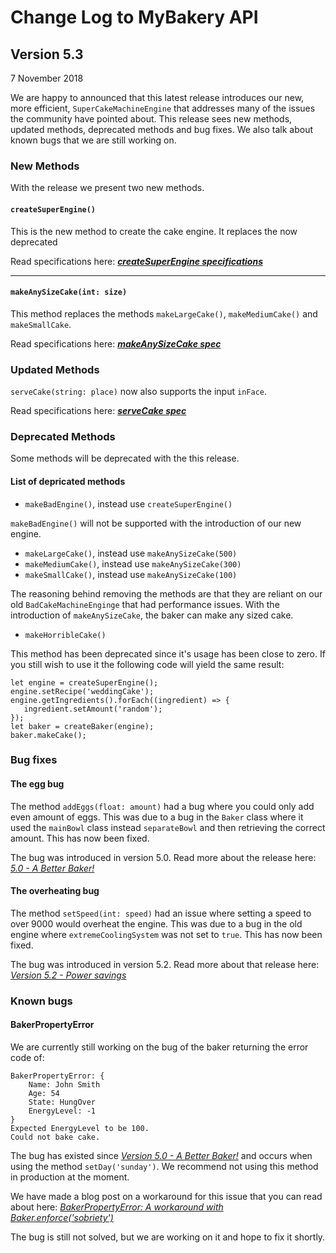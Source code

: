 # Change Log to MyBakery API

## Version 5.3
7 November 2018

We are happy to announced that this latest release introduces our new, 
more efficient, `SuperCakeMachineEngine` that addresses many of the issues the
community have pointed about. This release sees new methods, updated methods, deprecated methods 
and bug fixes. We also talk about known bugs that we are still working on.

### New Methods

With the release we present two new methods.

#### `createSuperEngine()`

This is the new method to create the cake engine. It replaces the now deprecated

 Read specifications here: **<cite>[createSuperEngine specifications][1]</cite>**
 
 ----

#### `makeAnySizeCake(int: size)`

This method replaces the methods `makeLargeCake()`, `makeMediumCake()` and `makeSmallCake`.

 Read specifications here: **<cite>[makeAnySizeCake spec][1]</cite>**


### Updated Methods

`serveCake(string: place)` now also supports the input `inFace`.
 
 Read specifications here: **<cite>[serveCake spec][1]</cite>**

### Deprecated Methods
Some methods will be deprecated with the this release. 

#### List of depricated methods
* `makeBadEngine()`, instead use `createSuperEngine()`

`makeBadEngine()` will not be supported with the introduction of our new engine.

* `makeLargeCake()`, instead use `makeAnySizeCake(500)`
* `makeMediumCake()`, instead use `makeAnySizeCake(300)`
* `makeSmallCake()`, instead use `makeAnySizeCake(100)`

The reasoning behind removing the  methods are that they are reliant on our old `BadCakeMachineEnginge`
that had performance issues. With the introduction of `makeAnySizeCake`, the baker can make any sized cake.

* `makeHorribleCake()`

This method has been deprecated since it's usage has been close to zero. If you still wish to use it
the following code will yield the same result:
```
let engine = createSuperEngine();
engine.setRecipe('weddingCake');
engine.getIngredients().forEach((ingredient) => {
   ingredient.setAmount('random');
});
let baker = createBaker(engine);
baker.makeCake();
```
### Bug fixes

#### The egg bug

The method `addEggs(float: amount)` had a bug where you could only add even amount of eggs.
This was due to a bug in the `Baker` class where it used the `mainBowl` class
instead `separateBowl` and then retrieving the correct amount. This has now been fixed.

The bug was introduced in version 5.0. Read more about the release here: <cite>[5.0 - A Better Baker!][1]</cite>

#### The overheating bug

The method `setSpeed(int: speed)` had an issue where setting a speed to over 9000 would overheat
the engine. This was due to a bug in the old engine where `extremeCoolingSystem` was not set to `true`.
This has now been fixed.

The bug was introduced in version 5.2. Read more about that release here: <cite>[Version 5.2 - Power savings][1]</cite>

### Known bugs

#### BakerPropertyError

We are currently still working on the bug of the baker returning the error code of:

```
BakerPropertyError: {
    Name: John Smith
    Age: 54
    State: HungOver
    EnergyLevel: -1
}
Expected EnergyLevel to be 100.
Could not bake cake.
```

The bug has existed since <cite>[Version 5.0 - A Better Baker!][1]</cite> and occurs when using the method `setDay('sunday')`.
 We recommend not using this method in production at the moment.
 
 We have made a blog post on a workaround for this issue that you can read about here: <cite>[BakerPropertyError: 
 A workaround with Baker.enforce('sobriety') ][1]</cite>

The bug is still not solved, but we are working on it and hope to fix it shortly.

[1]: #